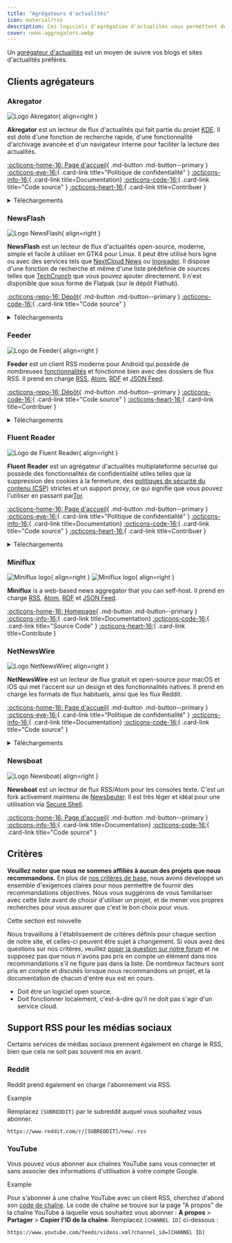 ```yaml
---
title: "Agrégateurs d'actualités"
icon: material/rss
description: Ces logiciels d'agrégation d'actualités vous permettent de suivre vos blogs et sites d'information préférés en utilisant des normes internet telles que RSS.
cover: news-aggregators.webp
---
```


Un [agrégateur d'actualités](https://en.wikipedia.org/wiki/News_aggregator) est un moyen de suivre vos blogs et sites d'actualités préférés.

## Clients agrégateurs

### Akregator

<div class="admonition recommendation" markdown>

![Logo Akregator](assets/img/news-aggregators/akregator.svg){ align=right }

**Akregator** est un lecteur de flux d'actualités qui fait partie du projet [KDE](https://kde.org). Il est doté d'une fonction de recherche rapide, d'une fonctionnalité d'archivage avancée et d'un navigateur interne pour faciliter la lecture des actualités.

[:octicons-home-16: Page d'accueil](https://apps.kde.org/akregator){ .md-button .md-button--primary }
[:octicons-eye-16:](https://kde.org/privacypolicy-apps){ .card-link title="Politique de confidentialité" }
[:octicons-info-16:](https://docs.kde.org/?application=akregator){ .card-link title=Documentation}
[:octicons-code-16:](https://invent.kde.org/pim/akregator){ .card-link title="Code source" }
[:octicons-heart-16:](https://kde.org/community/donations/){ .card-link title=Contribuer }

<details class="downloads" markdown>
<summary>Téléchargements</summary>

- [:simple-flathub: Flathub](https://flathub.org/apps/details/org.kde.akregator)

</details>

</div>

### NewsFlash

<div class="admonition recommendation" markdown>

![Logo NewsFlash](assets/img/news-aggregators/newsflash.png){ align=right }

**NewsFlash** est un lecteur de flux d'actualités open-source, moderne, simple et facile à utiliser en GTK4 pour Linux. Il peut être utilisé hors ligne ou avec des services tels que [NextCloud News](https://apps.nextcloud.com/apps/news) ou [Inoreader](https://inoreader.com). Il dispose d'une fonction de recherche et même d'une liste prédéfinie de sources telles que [TechCrunch](https://techcrunch.com) que vous pouvez ajouter directement. Il n'est disponible que sous forme de Flatpak (sur le dépôt Flathub).

[:octicons-repo-16: Dépôt](https://gitlab.com/news-flash/news_flash_gtk){ .md-button .md-button--primary }
[:octicons-code-16:](https://gitlab.com/news-flash/news_flash_gtk){ .card-link title="Code source" }

<details class="downloads" markdown>
<summary>Téléchargements</summary>

- [:simple-flathub: Flathub](https://flathub.org/apps/io.gitlab.news_flash.NewsFlash)

</details>

</div>

### Feeder

<div class="admonition recommendation" markdown>

![Logo de Feeder](assets/img/news-aggregators/feeder.png){ align=right }

**Feeder** est un client RSS moderne pour Android qui possède de nombreuses [fonctionnalités](https://gitlab.com/spacecowboy/Feeder#features) et fonctionne bien avec des dossiers de flux RSS. Il prend en charge [RSS](https://fr.wikipedia.org/wiki/RSS), [Atom](https://fr.wikipedia.org/wiki/Atom_Syndication_Format), [RDF](https://fr.wikipedia.org/wiki/RDF/XML) et [JSON Feed](https://en.wikipedia.org/wiki/JSON_Feed).

[:octicons-repo-16: Dépôt](https://github.com/spacecowboy/Feeder){ .md-button .md-button--primary }
[:octicons-code-16:](https://github.com/spacecowboy/Feeder){ .card-link title="Code source" }
[:octicons-heart-16:](https://ko-fi.com/spacecowboy){ .card-link title=Contribuer }

<details class="downloads" markdown>
<summary>Téléchargements</summary>

- [:simple-googleplay: Google Play](https://play.google.com/store/apps/details?id=com.nononsenseapps.feeder.play)

</details>

</div>

### Fluent Reader

<div class="admonition recommendation" markdown>

![Logo de Fluent Reader](assets/img/news-aggregators/fluent-reader.svg){ align=right }

**Fluent Reader** est un agrégateur d'actualités multiplateforme sécurisé qui possède des fonctionnalités de confidentialité utiles telles que la suppression des cookies à la fermeture, des [politiques de sécurité du contenu (CSP)](ghttps://fr.wikipedia.org/wiki/Content_Security_Policy) strictes et un support proxy, ce qui signifie que vous pouvez l'utiliser en passant par[Tor](tor.md).

[:octicons-home-16: Page d'accueil](https://hyliu.me/fluent-reader){ .md-button .md-button--primary }
[:octicons-eye-16:](https://github.com/yang991178/fluent-reader/wiki/Privacy){ .card-link title="Politique de confidentialité" }
[:octicons-info-16:](https://github.com/yang991178/fluent-reader/wiki/){ .card-link title=Documentation}
[:octicons-code-16:](https://github.com/yang991178/fluent-reader){ .card-link title="Code source" }
[:octicons-heart-16:](https://github.com/sponsors/yang991178){ .card-link title=Contribuer }

<details class="downloads" markdown>
<summary>Téléchargements</summary>

- [:simple-windows11: Windows](https://hyliu.me/fluent-reader)
- [:simple-appstore: App Store](https://apps.apple.com/app/id1520907427)

</details>

</div>

### Miniflux

<div class="admonition recommendation" markdown>

![Miniflux logo](assets/img/news-aggregators/miniflux.svg#only-light){ align=right }
![Miniflux logo](assets/img/news-aggregators/miniflux-dark.svg#only-dark){ align=right }

**Miniflux** is a web-based news aggregator that you can self-host. Il prend en charge [RSS](https://fr.wikipedia.org/wiki/RSS), [Atom](https://fr.wikipedia.org/wiki/Atom_Syndication_Format), [RDF](https://fr.wikipedia.org/wiki/RDF/XML) et [JSON Feed](https://en.wikipedia.org/wiki/JSON_Feed).

[:octicons-home-16: Homepage](https://miniflux.app){ .md-button .md-button--primary }
[:octicons-info-16:](https://miniflux.app/docs/index.html){ .card-link title=Documentation}
[:octicons-code-16:](https://github.com/miniflux/v2){ .card-link title="Source Code" }
[:octicons-heart-16:](https://miniflux.app/#donations){ .card-link title=Contribute }

</div>

### NetNewsWire

<div class="admonition recommendation" markdown>

![Logo NetNewsWire](assets/img/news-aggregators/netnewswire.png){ align=right }

**NetNewsWire** est un lecteur de flux gratuit et open-source pour macOS et iOS qui met l'accent sur un design et des fonctionnalités natives. Il prend en charge les formats de flux habituels, ainsi que les flux Reddit.

[:octicons-home-16: Page d'accueil](https://netnewswire.com/){ .md-button .md-button--primary }
[:octicons-eye-16:](https://netnewswire.com/privacypolicy.html){ .card-link title="Politique de confidentialité" }
[:octicons-info-16:](https://netnewswire.com/help/){ .card-link title=Documentation}
[:octicons-code-16:](https://github.com/Ranchero-Software/NetNewsWire){ .card-link title="Code source" }

<details class="downloads" markdown>
<summary>Téléchargements</summary>

- [:simple-appstore: App Store](https://apps.apple.com/us/app/netnewswire-rss-reader/id1480640210)
- [:simple-apple: macOS](https://netnewswire.com)

</details>

</div>

### Newsboat

<div class="admonition recommendation" markdown>

![Logo Newsboat](assets/img/news-aggregators/newsboat.svg){ align=right }

**Newsboat** est un lecteur de flux RSS/Atom pour les consoles texte. C'est un fork activement maintenu de [Newsbeuter](https://fr.wikipedia.org/wiki/Newsbeuter). Il est très léger et idéal pour une utilisation via [Secure Shell](https://fr.wikipedia.org/wiki/Secure_Shell).

[:octicons-home-16: Page d'accueil](https://newsboat.org){ .md-button .md-button--primary }
[:octicons-info-16:](https://newsboat.org/releases/2.27/docs/newsboat.html){ .card-link title=Documentation}
[:octicons-code-16:](https://github.com/newsboat/newsboat){ .card-link title="Code source" }

</div>

## Critères

**Veuillez noter que nous ne sommes affiliés à aucun des projets que nous recommandons.** En plus de [nos critères de base](about/criteria.md), nous avons développé un ensemble d'exigences claires pour nous permettre de fournir des recommandations objectives. Nous vous suggérons de vous familiariser avec cette liste avant de choisir d'utiliser un projet, et de mener vos propres recherches pour vous assurer que c'est le bon choix pour vous.

<div class="admonition example" markdown>
<p class="admonition-title">Cette section est nouvelle</p>

Nous travaillons à l'établissement de critères définis pour chaque section de notre site, et celles-ci peuvent être sujet à changement. Si vous avez des questions sur nos critères, veuillez [poser la question sur notre forum](https://discuss.privacyguides.net/latest) et ne supposez pas que nous n'avons pas pris en compte un élément dans nos recommandations s'il ne figure pas dans la liste. De nombreux facteurs sont pris en compte et discutés lorsque nous recommandons un projet, et la documentation de chacun d'entre eux est en cours.

</div>

- Doit être un logiciel open source.
- Doit fonctionner localement, c'est-à-dire qu'il ne doit pas s'agir d'un service cloud.

## Support RSS pour les médias sociaux

Certains services de médias sociaux prennent également en charge le RSS, bien que cela ne soit pas souvent mis en avant.

### Reddit

Reddit prend également en charge l'abonnement via RSS.

<div class="admonition example" markdown>
<p class="admonition-title">Example</p>

Remplacez `[SUBREDDIT]` par le subreddit auquel vous souhaitez vous abonner.

```text
https://www.reddit.com/r/[SUBREDDIT]/new/.rss
```

</div>

### YouTube

Vous pouvez vous abonner aux chaînes YouTube sans vous connecter et sans associer des informations d'utilisation à votre compte Google.

<div class="admonition example" markdown>
<p class="admonition-title">Example</p>

Pour s'abonner à une chaîne YouTube avec un client RSS, cherchez d'abord son [code de chaîne](https://support.google.com/youtube/answer/6180214). Le code de chaîne se trouve sur la page "A propos" de la chaîne YouTube à laquelle vous souhaitez vous abonner : **A propos** > **Partager** > **Copier l'ID de la chaîne**. Remplacez `[CHANNEL ID]` ci-dessous :

```text
https://www.youtube.com/feeds/videos.xml?channel_id=[CHANNEL ID]
```

</div>
